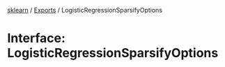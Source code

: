 [sklearn](../readme.md) / [Exports](../modules.md) / LogisticRegressionSparsifyOptions

# Interface: LogisticRegressionSparsifyOptions
